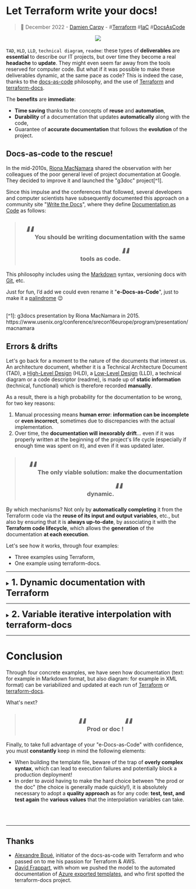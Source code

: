 # **Let Terraform write your docs!**

> :calendar: December 2022 - [Damien Carpy](https://github.com/DamienCarpy) - #[Terraform](https://github.com/search?q=terraform) #[IaC](https://github.com/search?q=iac) #[DocsAsCode](https://github.com/search?q=docsascode)

<p align="center">
    <img src="./article/vessel.jpg" width="400">
</p>

`TAD`, `HLD`, `LLD`, `technical diagram`, `readme`: these types of **deliverables** are **essential** to describe our IT projects, but over time they become a real **headache** to **update**. They might even seem far away from the tools reserved for computer code. But what if it was possible to make these deliverables dynamic, at the same pace as code? This is indeed the case, thanks to the [docs-as-code](https://www.writethedocs.org/guide/docs-as-code/) philosophy, and the use of [Terraform](https://www.terraform.io/) and [terraform-docs](https://terraform-docs.io/).

The **benefits** are **immediate**:
* **Time saving** thanks to the concepts of **reuse** and **automation**,
* **Durability** of a documentation that updates **automatically** along with the code,
* Guarantee of **accurate documentation** that follows the **evolution** of the project.

## **Docs-as-code to the rescue!**
In the mid-2010s, [Riona MacNamara](https://www.linkedin.com/in/rionam) shared the observation with her colleagues of the poor general level of project documentation at Google. They decided to improve it and launched the "g3doc" project[^1].

Since this impulse and the conferences that followed, several developers and computer scientists have subsequently documented this approach on a community site "[Write the Docs](https://www.writethedocs.org/)", where they define [Documentation as Code](https://www.writethedocs.org/guide/docs-as-code/) as follows:

> ### <p align="center"><font size="10">“</font>You should be writing documentation with the same tools as code.<font size="10">“</font></p>

This philosophy includes using the [Markdown](https://en.wikipedia.org/wiki/Markdown) syntax, versioning docs with [Git](https://en.wikipedia.org/wiki/Git), etc.

Just for fun, I’d add we could even rename it "**e-Docs-as-Code**", just to make it a [palindrome](https://en.wikipedia.org/wiki/Palindrome) 😉

<br>
[^1]: g3docs presentation by Riona MacNamara in 2015. https://www.usenix.org/conference/srecon16europe/program/presentation/macnamara
<br>

## **Errors & drifts**
Let's go back for a moment to the nature of the documents that interest us. An architecture document, whether it is a Technical Architecture Document (TAD), a [High-Level Design](https://en.wikipedia.org/wiki/High-level_design) (HLD), a [Low-Level Design](https://en.wikipedia.org/wiki/Low-level_design) (LLD), a technical diagram or a code descriptor (readme), is made up of **static information** (technical, functional) which is therefore recorded **manually**.

As a result, there is a high probability for the documentation to be wrong, for two key reasons:
1. Manual processing means **human error**: **information can be incomplete** or **even incorrect**, sometimes due to discrepancies with the actual implementation.
2. Over time, the **documentation will inexorably drift**... even if it was properly written at the beginning of the project's life cycle (especially if enough time was spent on it), and even if it was updated later.

> ### <p align="center"><font size="10">“</font>The only viable solution: make the documentation dynamic.<font size="10">“</font></p>

By which mechanisms? Not only by **automatically completing** it from the Terraform code via the **reuse of its input and output variables**, etc., but also by ensuring that it is **always up-to-date**, by associating it with the **Terraform code lifecycle**, which allows the **generation** of the documentation **at each execution**.

Let's see how it works, through four examples:
* Three examples using Terraform,
* One example using terraform-docs.

---

<details><summary><b><font size="+2">1. Dynamic documentation with Terraform</b></font></summary>

In concrete terms, how do you make a text variable? In the Terraform toolkit, two essential tools open the way to making text variabilization: string templates [interpolation](https://www.terraform.io/docs/language/expressions/strings.html#interpolation) and the [`templatefile`](https://www.terraform.io/docs/language/functions/templatefile.html) function.

Interpolation simply consists in **substituting variables**, using a syntax recognized by Terraform:
<div align="center"><pre> ${InterpolationVariable} </pre></div>

In the rest of this article, we will refer to interpolation variables as variables that adopt this syntax within a template file, written in a language **other than [HCL](https://www.terraform.io/language)** (HashiCorp Configuration Language).
The [`templatefile`](https://www.terraform.io/docs/language/functions/templatefile.html) function proposes obtaining a **rendered output** from a template file. The rendered result can of course be kept as a **simple output variable**, but we will mainly try to inject it into a new file thanks to a [`local_file`](https://registry.terraform.io/providers/hashicorp/local/latest/docs/resources/file) resource type. We can even **combine** the output variables of several modules into a **single file**. The file will then be generated on the fly at each execution.

This function is recommended by HashiCorp as of [Terraform 0.12](https://www.hashicorp.com/blog/announcing-terraform-0-12) in place of the old [`template_file`](https://registry.terraform.io/providers/hashicorp/template/latest/docs/data-sources/file) data source, which will probably be deprecated eventually.

These two concepts can then be associated and exploited in **many cases**:
* **Bash system initialization script**, like [AWS user data](https://docs.aws.amazon.com/AWSEC2/latest/UserGuide/user-data.html) or [Azure cloud-init](https://azure.microsoft.com/en-us/blog/custom-data-and-cloud-init-on-windows-azure/),
* **Project documentation**,
* **XML vector diagram** with tools like [diagrams.net](https://www.diagrams.net/) (formerly draw.io)
* Etc.

> ### <font size="10">⚠</font> Warning
>Once a file is used as a template for Terraform, this variable syntax becomes exclusive to Terraform interpolation.
>
>This can cause problems if the template file is written in another language which also uses this syntax: Terraform will systematically replace the interpolation variable by its associated value, which will result in the script being "broken" from the point of view of the other language.
> <br><br>

<details><summary><b><font size="+1">Example #1: Simple variables interpolation in a Markdown file</font></b></summary>
<br>
Writing documentation in Markdown format is a good habit, because it is a simple format to write then proofread, non-proprietary, that many tools on the market allow to manipulate.

In this first example, here is how to interpolate **simple variables** of type string, number or bool (for other types, see the complex interpolation example).

*Figure 1.1.1 - Template file configuration.*
```
# **Project ${ProjectName} - ${EnvironmentTag} environment**
This project consists in building a 3-tier infrastructure in a public cloud.
```

Interpolation variables are directly embedded inside the text in the Markdown format using the syntax ${...}.
The cohabitation of this syntax with the Markdown syntax is not a problem. The first line will adopt bold and heading 1 title format.

*Figure 1.1.2 - Main code configuration.*

```hcl
resource "local_file" "lld" {
  content = templatefile("lld.template.xml",
   {
     ProjectName		= title(var.ProjectName),
     Environment   	= var.Environment,
    }
  )
  filename = "${var.Environment}.${var.ProjectName}.rendered.lld.md"
}
```

* The [`templatefile`](https://www.terraform.io/docs/language/functions/templatefile.html) (line 2) loads the template file in Markdown format.
* Interpolation variables are associated with Terraform input variables (lines 4-5).
    * Interpolation variable names may therefore differ from Terraform input variable names (beware of confusion).
    * Terraform input variables can be modified using functions, such as changing the first letter of each word to uppercase using the title function (line 4).
The [`filename`](https://registry.terraform.io/providers/hashicorp/local/latest/docs/resources/file#filename) argument (line 8) forges the path & name of the file to create from the [`content`](https://registry.terraform.io/providers/hashicorp/local/latest/docs/resources/file#content) argument (line 2).

*Figure 1.1.3 - Input variables configuration.*

```hcl
variable "ProjectName" {
  type        = string
  description = "Project trigram for resources core naming purposes."
  default     = "deja vu"
}

variable "Environment" {
  type        = string
  description = "Environment trigram. Possible values are DEV, UAT, PRD"
  default     = "PRD"
}
```

* The declaration of the variable `Environment` (lines 7-11) does not include case checking. For this, it would have been necessary to integrate a [block of syntax validation rules](https://www.terraform.io/language/values/variables#custom-validation-rules) with a regex for the [condition expression](https://www.terraform.io/language/expressions/custom-conditions#condition-expressions) 😉

*Figure 1.1.4 - Rendering of the resulting Markdown file.*

> # **Project Deja Vu - PRD environment**
> This project consists in building a 3-tier infrastructure in a public cloud.

* Interpolation variables have been replaced by the values associated with Terraform input variables, then formatted as expected by the Markdown syntax.
</details>


<details><summary><b><font size="+1">Example #2 : Labels interpolation in an XML vector diagram.</font></b></summary>

Nothing's worse than a wrong technical diagram... Yes, but how can you manipulate a schema like code? Thanks to vector diagrams that are written... in XML! It will therefore be possible to create a template file and provide it with interpolation variables, as seen in the previous example.

Besides being free, [diagrams.net](https://www.diagrams.net/) (formerly draw.io) allows the export of vector diagrams in XML format, which makes them easy to interact with.

*Figure 1.2.1 - Vector diagram labels configuration in diagram.net GUI.*

<p align="center">
    <img src="./article/diagram.template.png">
</p>

* Object labels were simply edited by hand in diagrams.net GUI, still using the same syntax ${...}.
* You can display all kinds of strings: ID, name, IP address, etc. from the attributes of modules, resources or data sources.
* In a diagram, it only seems possible to interpolate strings, as described in the previous example, but not lists (see the following example for associated syntax).
* In order to allow Terraform to interact with the XML content, you must remember to uncheck the "File > Properties > Compressed" option. This option is currently available on both the desktop client and the web application.

*Figure 1.2.2 - XML data compression option in diagrams.net GUI.*

<p align="center">
    <img src="./article/compression.option.png">
</p>

*Figure 1.2.3 - Main code configuration.*

```hcl
resource "local_file" "diagram" {
  content = templatefile("diagram.template.xml",
    {
      Location                 = title(var.Location)
      AgwSubnetAddressPrefix   = module.SpokeVnet.AgwSubnetPrefix,
      AgwSubnetName            = module.SpokeVnet.AgwSubnetName,
      FrontSubnetAddressPrefix = module.SpokeVnet.FrontSubnetPrefix,
      FrontSubnetName          = module.SpokeVnet.FrontSubnetName,
      AgwPublicCertificateCommonName  = split("=", data.azurerm_key_vault_certificate.DejaVuPublicCertificate.
certificate_policy[0].x509_certificate_properties[0].subject)[1],
      AgwPublicIpFqdn         = module.MainAgw.agw.agw_public_ip_fqdn,
      AgwPublicFrontendPort   = var.agw_frontend_port_settings[0].port,
      AgwBackendPort          = var.agw_backend_http_settings[0].port,
      AgwName                 = module.MainAgw.agw_name,
      BackendName             = module.DejaVu.LinuxVmss.name,
      PostgreSqlServerName    = module.PostgreSql.PostgreServer.name,
      RedisCacheServerName    = module.Redis.RedisServer.name,
      AkvName                 = module.MainAkv.Akv.name,
      AcrName                 = module.MainAcr.Acr.name
    }
  )
  filename = "${var.Environment}.${var.ProjectName}.rendered.diagram.xml"
}
```

* Some variables may not be accessible in a module output, because the associated Terraform resources do not propose them as attributes. In this case, you must invoke the variables which have been supplied as input to the module (lines 13-14).

*Figure 1.2.4 - Input variables configuration.*

```hcl
variable "Location" {
  type        = string
  description = "Azure region."
  default     = "west europe"
}

variable "agw_frontend_port_settings" {
  description = "Frontend port settings. Each port setting contains the name and the port for the frontend port."
  type        = list(map(string))
  default     = [
    {
      name = "agw-fpt-pub-443"
      port = 443
    }
  ]
}

variable "agw_backend_http_settings" {
  description = "List of maps including backend http settings configurations."
  type        = any
  default     = [
    {
      name        = "agw-bhs-pub-dejavu"
      port        = 80
      protocol    = "http"
      probe_name  = "agw-prb-pub-dejavu-http-ping"

      connection_draining = [{
        enabled           = true
        drain_timeout_sec = 60
        }
      ]
    }
  ]
}
```

*Figure 1.2.5 - Rendered vector diagram.*

<p align="center">
    <img src="./article/diagram.rendered.png">
</p>

</details>

<details><summary><b><font size="+1">Example #3: Variables interpolation with directives in a Markdown file.</font></b></summary>

How to handle interpolation in more complex cases, when Terraform scripts include [conditional expressions](https://www.terraform.io/language/expressions/conditionals), or loops with the [`count`](https://www.terraform.io/language/meta-arguments/count) or [`for_each`](https://www.terraform.io/language/meta-arguments/for_each) meta-arguments?

Terraform proposes using if and for directives ([string templates directives](https://www.terraform.io/language/expressions/strings#directives)) which can be integrated in the template files.

These directives can be nested in a recursive way, which opens the way to multiple possibilities (and some complexity...).

*Figure 1.3.1 - Template file configuration.*

> * The listening TCP port is by default: `5432`.
>
> %{ if PostgreDbInstanceCount != 0 ~}
> 
> * The server hosts `${PostgreDbInstanceCount}` database instances:
>
> %{ for db in PostgreDbList ~}
>
>   * `${db}`
>
> %{ endfor ~}
>
> * For each instance, the charset is `${PostgreDbCharset}`.
> * For each instance, the collation is `${PostgreDbCollation}`.
>
> %{ endif ~}

* The `if` directive (line 2) evaluates a non-zero condition on the `PostgreDbInstanceCount` variable, in order to decide whether or not to display the entire next block, up to the directive ending expression `%{󠀩 endif ~}` (line 9).
* The `for` directive (line 4) iterates over the `PostgreDbList` variable which is of type list, up to the directive ending expression `%{󠀩 endfor ~}` (line 6).
* Using directives within the text can quickly make a mess of the line breaks and become a real headache for the Markdown file layout (real life experience here!).
* In order to be able to write each directive quietly on its own line and gain readability in the template file, you should use the tilde symbol before closing the brace in each directive expression:
    * `{ if … ~}`
    * `{ else … ~}`
    * `{ endif … ~}`
    * `{ for … ~}`
    * `{ endfor … ~}`


*Figure 1.3.2 - Main code configuration.*

```hcl
output "lld-md" {
  value = templatefile("${path.module}/lld.template.md",
    {
      …
      PostgreDbInstanceCount  = length(var.PostgreDbList),
      PostgreDbList           = var.PostgreDbList,
      PostgreDbCharset        = var.PostgreDbCharset,
      PostgreDbCollation      = var.PostgreDbCollation,
      …
    }
  )
}
```

* In this example, one could remark that the code deviates from the [DRY principle](https://en.wikipedia.org/wiki/Don%27t_repeat_yourself) by creating the additional variable `PostgreDbInstanceCount` only for the template file in Markdown, instead of reusing the existing variable `PostgreDbList`.
    * Indeed, it is quite possible to apply any [function](https://www.terraform.io/docs/language/functions/index.html) (here the [`length`](https://www.terraform.io/docs/language/functions/length.html) function) on an interpolation variable, including when it is evaluated inside an if or `for` directive.
    * This works perfectly, but only when the list is not empty. If the list is empty (`PostgreDbList = []`), then the evaluation of the directive will fail, whereas it will not fail if it is performed in the Terraform configuration.
    * It is therefore **essential** to declare this new variable for the use of the template file and to avoid a possible failure at runtime.
* The case of variables of type [`map`](https://www.terraform.io/language/expressions/types#map) is particular. With them, the following syntax must be used to display the value associated with each label:
    * `${variable.label1}`
    * Warning, the label called by the interpolation variable **must exist**, otherwise Terraform will return an error and refuse to go beyond the [`plan`](https://www.terraform.io/cli/commands/plan) step.
    * If there is any doubt about the existence of a label (typically: the structure of a map which can vary from one instance to another, as for example for [Azure Network Security Groups](https://docs.microsoft.com/en-us/azure/virtual-network/network-security-groups-overview)), you must use the [`can`](https://www.terraform.io/language/functions/can) or [`try`](https://www.terraform.io/language/functions/try) functions in the template file.

*Figure 1.3.3 - Input variables configuration.*

```hcl
variable "PostgreDbList" {
  type        = list
  description = "List of PostrgreSQL databases names."
  default = [
    "dejavu-orders",
    "dejavu-catalog",
    "dejavu-users"
  ]
}

variable "PostgreDbCharset" {
  type        = string
  description = "Charset for PostgreSQL database(s)."
  default     = "UTF8"
}

variable "PostgreDbCollation" {
  type        = string
  description = "Collation for PostgreSQL database(s)."
  default     = "English_United States.1252"
}
```

*Figure 1.3.4 - Rendering of the resulting Markdown file.*

> * The listening TCP port is by default: 5432.
> * The server hosts 3 database instances:
>   * dejavu-orders
>   * dejavu-catalog
>   * dejavu-users
> * For each instance, the charset is UTF8.
> * For each instance, the collation is English_United States.1252.

</details>
</details>

---

<details><summary><b><font size="+2">2. Variable iterative interpolation with terraform-docs</b></font></summary>

Keeping up-to-date a readme file describing the use of a script or Terraform modules can quickly become a **chore**, especially because of the **large number of input and output variables** that a readme must contain. And a chore is a task that will quickly be **forgotten**, resulting in an **obsolete** readme file.

Fortunately, [terraform-docs](https://terraform-docs.io) makes it possible to avoid this tedious task, provided of course that you have properly documented your Terraform code and more precisely your variables.

Indeed, terraform-docs proposes to generate a file in Markdown format, using a template file in [YAML](https://en.wikipedia.org/wiki/YAML) and an extremely simple syntax for the interpolation variables. For example, to invoke all the input variables you just have to write :

<div align="center"><pre> {{ .Inputs }} </div>

Here, terraform-docs takes care of the iteration on all input variables by itself. Powerful, fast and as simple as possible!
Apart from a different interpolation syntax, terraform-docs is a separate executable from Terraform, to be installed by oneself. It is not maintained by HashiCorp.

Terraform-docs must therefore be run separately. But then, is this a drift from the promise of integrating dynamic documentation into the Terraform code lifecycle?

Not at all! In addition to manual execution, it is therefore planned to integrate with a pre-commit strategy (locally or within a CI/CD pipeline), thanks to a hook. Once the hook is configured, pre-commit allows you to trigger the documentation update at each git commit.

<details><summary><b><font size="+1">Example #4 : Automatic documentation with terraform-docs.</font></b></summary>

A short example is better than a long speech: take a look.

*Figure 2.4.1 - Template file configuration.*

```yaml
# .terraform-docs.yml
content: |-
  {{ .Inputs }}
```

* Syntax is very simple: so much the better!
* Input variables are those of example 3.


*Figure 2.4.2 - Rendering of the resulting Markdown file.*

## **Inputs**

| Name | Description | Type | Default | Required |
|-|-|-|-|-|
| PostgreDbCharset | Charset for PostgreSQL database(s). | `string` | `"UTF8"` | no |
| PostgreDbCollation | Collation for PostgreSQL database(s). | `string` | `"English_United States.1252"` | no |
| PostgreDbList | List of PostgreSQL database instances names. | `list` | `[]` | no |
</details>
</details>

---

# **Conclusion**

Through four concrete examples, we have seen how documentation (text: for example in Markdown format, but also diagram: for example in XML format) can be variabilized and updated at each run of [Terraform](https://www.terraform.io/) or [terraform-docs](https://terraform-docs.io/).

What's next?

> ### <p align="center"><font size="10">“</font>Prod or doc !<font size="10">“</font></p>

Finally, to take full advantage of your "e-Docs-as-Code" with confidence, you must **constantly** keep in mind the following elements:
* When building the template file, beware of the trap of **overly complex syntax**, which can lead to execution failures and potentially block a production deployment!
* In order to avoid having to make the hard choice between "the prod or the doc" (the choice is generally made quickly!), it is absolutely necessary to adopt a **quality approach** as for any code: **test, test, and test again** the **various values** that the interpolation variables can take.

<br><br>

- - -
## **Thanks**
* [Alexandre Boué](https://www.linkedin.com/in/alexandre-boue/), initiator of the docs-as-code with Terraform and who passed on to me his passion for Terraform & AWS.
* [David Frappart](https://www.linkedin.com/in/david-frappart-66625627/), with whom we pushed the model to the automated documentation of [Azure exported templates](https://docs.microsoft.com/en-us/azure/azure-resource-manager/templates/export-template-portal), and who first spotted the terraform-docs project.

<br><br>